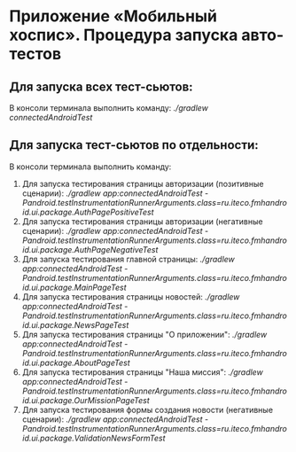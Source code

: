 # Приложение «Мобильный хоспис». Процедура запуска авто-тестов

## Для запуска всех тест-сьютов:
В консоли терминала выполнить команду: *./gradlew connectedAndroidTest*

## Для запуска тест-сьютов по отдельности:
В консоли терминала выполнить команду:
1. Для запуска тестирования страницы авторизации (позитивные сценарии): *./gradlew app:connectedAndroidTest -Pandroid.testInstrumentationRunnerArguments.class=ru.iteco.fmhandroid.ui.package.AuthPagePositiveTest*
2. Для запуска тестирования страницы авторизации (негативные сценарии): *./gradlew app:connectedAndroidTest -Pandroid.testInstrumentationRunnerArguments.class=ru.iteco.fmhandroid.ui.package.AuthPageNegativeTest*
3. Для запуска тестирования главной страницы: *./gradlew app:connectedAndroidTest -Pandroid.testInstrumentationRunnerArguments.class=ru.iteco.fmhandroid.ui.package.MainPageTest*
4. Для запуска тестирования страницы новостей: *./gradlew app:connectedAndroidTest -Pandroid.testInstrumentationRunnerArguments.class=ru.iteco.fmhandroid.ui.package.NewsPageTest*
5. Для запуска тестирования страницы "О приложении": *./gradlew app:connectedAndroidTest -Pandroid.testInstrumentationRunnerArguments.class=ru.iteco.fmhandroid.ui.package.AboutPageTest*
6. Для запуска тестирования страницы "Наша миссия": *./gradlew app:connectedAndroidTest -Pandroid.testInstrumentationRunnerArguments.class=ru.iteco.fmhandroid.ui.package.OurMissionPageTest*
7. Для запуска тестирования формы создания новости (негативные сценарии): *./gradlew app:connectedAndroidTest -Pandroid.testInstrumentationRunnerArguments.class=ru.iteco.fmhandroid.ui.package.ValidationNewsFormTest*